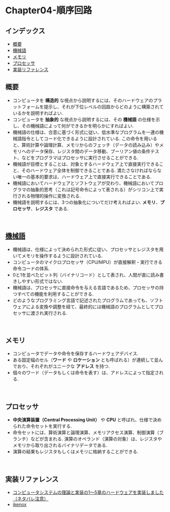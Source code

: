 # Chapter04-順序回路

## インデックス
* [概要](#overview)
* [機械語](#machine-language)
* [メモリ](#memory)
* [プロセッサ](#processor)
* [実装リファレンス](#reference)

<a id="overview"></a>

## 概要
* コンピュータを **構造的** な視点から説明するには、そのハードウェアのプラットフォームを提示し、それが下位レベルの回路からどのように構築されているかを説明すればよい.
* コンピュータを **抽象的** な視点から説明するには、その **機械語** の仕様を示し、その機械語によって何ができるかを明らかにすればよい.
* 機械語の仕様は、合意に基づく形式に従い、低水準なプログラムを一連の機械語指令としてコード化できるように設計されている. この命令を用いると、算術計算や論理計算、メモリからのフェッチ（データの読み込み）やメモリへのデータ保存、レジスタ間のデータ移動、ブーリアン値の条件テスト、などをプログラマはプロセッサに実行させることができる.
* 機械語が目標とすることは、対象とするハードウェア上で直接実行できること、そのハードウェア全体を制御できることである. 満たさなければならない唯一の基本的要求は、ハードウェア上で直接実行できることである.
* 機械語においてハードウェアとソフトウェアが交わり、機械語においてプログラマの抽象的思考（これは記号命令によって表される）がシリコン上で実行される物理的操作に変換される.
* 機械語を説明するには、3つの抽象化についてだけ考えればよい. **メモリ**、**プロセッサ**、**レジスタ** である.
<br />

<a id="machine-language"></a>

## [機械語](https://e-words.jp/w/%E6%A9%9F%E6%A2%B0%E8%AA%9E.html)
* 機械語は、仕様によって決められた形式に従い、プロセッサとレジスタを用いてメモリを操作するように設計されている.
* コンピュータのマイクロプロセッサ（CPU/MPU）が直接解釈・実行できる命令コードの体系.
* 0と1を並べたビット列（バイナリコード）として表され、人間が直に読み書きしやすい形式ではない.
* 機械語は、プロセッサに直接命令を与える言語であるため、プロセッサの持つすべての機能を利用することができる.
* どのようなプログラミング言語で記述されたプログラムであっても、ソフトウェアによる変換や調整を経て、最終的には機械語のプログラムとしてプロセッサに渡され実行される.
<br />

<a id="memory"></a>

## メモリ
* コンピュータでデータや命令を保存するハードウェアデバイス.
* ある固定幅のセル（**ワード** や **ロケーション** とも呼ばれる）が連続して並んでおり、それぞれがユニークな **アドレス** を持つ.
* 個々のワード（データもしくは命令を表す）は、アドレスによって指定される.
<br />

<a id="processor"></a>

## プロセッサ
* **中央演算装置（Central Processing Unit）** や **CPU** と呼ばれ、仕様で決められた命令セットを実行する.
* 命令セットには、算術演算と論理演算、メモリアクセス演算、制御演算（ブランチ）などが含まれる. 演算のオペランド（演算の対象）は、レジスタやメモリから取り出されるバイナリデータである.
* 演算の結果もレジスタもしくはメモリに格納することができる.
<br />

<a id="reference"></a>

## 実装リファレンス
* [コンピュータシステムの理論と実装の1〜5章のハードウェアを実装しました（ネタバレ注意）](https://nihemak.hatenablog.com/entry/2019/04/28/150541#Not)
* [ikenox](https://github.com/ikenox/nand2tetris)
